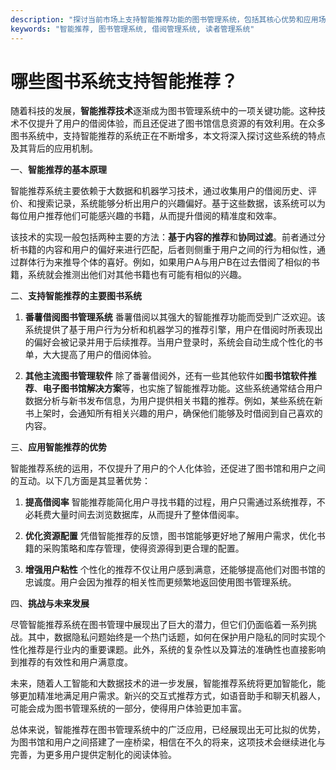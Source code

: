 ```yaml
---
description: "探讨当前市场上支持智能推荐功能的图书管理系统，包括其核心优势和应用场景。"
keywords: "智能推荐, 图书管理系统, 借阅管理系统, 读者管理系统"
---
```

# 哪些图书系统支持智能推荐？

随着科技的发展，**智能推荐技术**逐渐成为图书管理系统中的一项关键功能。这种技术不仅提升了用户的借阅体验，而且还促进了图书馆信息资源的有效利用。在众多图书系统中，支持智能推荐的系统正在不断增多，本文将深入探讨这些系统的特点及其背后的应用机制。

一、**智能推荐的基本原理**

智能推荐系统主要依赖于大数据和机器学习技术，通过收集用户的借阅历史、评价、和搜索记录，系统能够分析出用户的兴趣偏好。基于这些数据，该系统可以为每位用户推荐他们可能感兴趣的书籍，从而提升借阅的精准度和效率。

该技术的实现一般包括两种主要的方法：**基于内容的推荐**和**协同过滤**。前者通过分析书籍的内容和用户的偏好来进行匹配，后者则侧重于用户之间的行为相似性，通过群体行为来推导个体的喜好。例如，如果用户A与用户B在过去借阅了相似的书籍，系统就会推测出他们对其他书籍也有可能有相似的兴趣。

二、**支持智能推荐的主要图书系统**

1. **番薯借阅图书管理系统**
   番薯借阅以其强大的智能推荐功能而受到广泛欢迎。该系统提供了基于用户行为分析和机器学习的推荐引擎，用户在借阅时所表现出的偏好会被记录并用于后续推荐。当用户登录时，系统会自动生成个性化的书单，大大提高了用户的借阅体验。

2. **其他主流图书管理软件**
   除了番薯借阅外，还有一些其他软件如**图书馆软件推荐**、**电子图书馆解决方案**等，也实施了智能推荐功能。这些系统通常结合用户数据分析与新书发布信息，为用户提供相关书籍的推荐。例如，某些系统在新书上架时，会通知所有相关兴趣的用户，确保他们能够及时借阅到自己喜欢的内容。

三、**应用智能推荐的优势**

智能推荐系统的运用，不仅提升了用户的个人化体验，还促进了图书馆和用户之间的互动。以下几方面是其显著优势：

1. **提高借阅率**
   智能推荐能简化用户寻找书籍的过程，用户只需通过系统推荐，不必耗费大量时间去浏览数据库，从而提升了整体借阅率。

2. **优化资源配置**
   凭借智能推荐的反馈，图书馆能够更好地了解用户需求，优化书籍的采购策略和库存管理，使得资源得到更合理的配置。

3. **增强用户粘性**
   个性化的推荐不仅让用户感到满意，还能够提高他们对图书馆的忠诚度。用户会因为推荐的相关性而更频繁地返回使用图书管理系统。

四、**挑战与未来发展**

尽管智能推荐系统在图书管理中展现出了巨大的潜力，但它们仍面临着一系列挑战。其中，数据隐私问题始终是一个热门话题，如何在保护用户隐私的同时实现个性化推荐是行业内的重要课题。此外，系统的复杂性以及算法的准确性也直接影响到推荐的有效性和用户满意度。

未来，随着人工智能和大数据技术的进一步发展，智能推荐系统将更加智能化，能够更加精准地满足用户需求。新兴的交互式推荐方式，如语音助手和聊天机器人，可能会成为图书管理系统的一部分，使得用户体验更加丰富。

总体来说，智能推荐在图书管理系统中的广泛应用，已经展现出无可比拟的优势，为图书馆和用户之间搭建了一座桥梁，相信在不久的将来，这项技术会继续进化与完善，为更多用户提供定制化的阅读体验。
